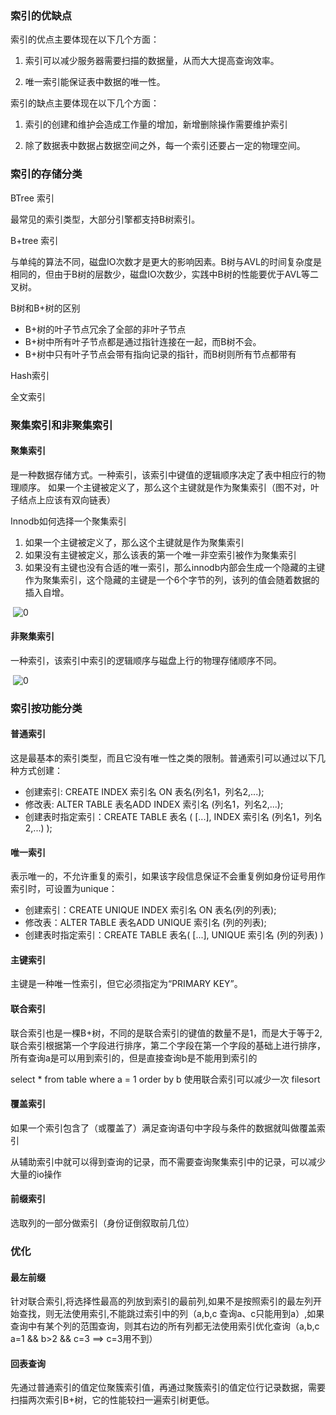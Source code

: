 ### **索引的优缺点**

索引的优点主要体现在以下几个方面：

1. 索引可以减少服务器需要扫描的数据量，从而大大提高查询效率。

2. 唯一索引能保证表中数据的唯一性。

索引的缺点主要体现在以下几个方面：

1. 索引的创建和维护会造成工作量的增加，新增删除操作需要维护索引

2. 除了数据表中数据占数据空间之外，每一个索引还要占一定的物理空间。 

### **索引的存储分类**

BTree 索引

最常见的索引类型，大部分引擎都支持B树索引。

B+tree 索引

与单纯的算法不同，磁盘IO次数才是更大的影响因素。B树与AVL的时间复杂度是相同的，但由于B树的层数少，磁盘IO次数少，实践中B树的性能要优于AVL等二叉树。

B树和B+树的区别

- B+树的叶子节点冗余了全部的非叶子节点
- B+树中所有叶子节点都是通过指针连接在一起，而B树不会。
- B+树中只有叶子节点会带有指向记录的指针，而B树则所有节点都带有

Hash索引

全文索引

### 聚集索引和非聚集索引

#### 聚集索引

是一种数据存储方式。一种索引，该索引中键值的逻辑顺序决定了表中相应行的物理顺序。 如果一个主键被定义了，那么这个主键就是作为聚集索引（图不对，叶子结点上应该有双向链表）

Innodb如何选择一个聚集索引

1. 如果一个主键被定义了，那么这个主键就是作为聚集索引
2. 如果没有主键被定义，那么该表的第一个唯一非空索引被作为聚集索引
3. 如果没有主键也没有合适的唯一索引，那么innodb内部会生成一个隐藏的主键作为聚集索引，这个隐藏的主键是一个6个字节的列，该列的值会随着数据的插入自增。

​    ![0](https://note.youdao.com/yws/res/7884/09F056BD86544E0DA3A35DD263A22C4C)

#### 非聚集索引

  一种索引，该索引中索引的逻辑顺序与磁盘上行的物理存储顺序不同。

​    ![0](https://note.youdao.com/yws/res/7888/D1F5340839E74FBEA692EAFD3131DDD7)



### 索引按功能分类

#### 普通索引

这是最基本的索引类型，而且它没有唯一性之类的限制。普通索引可以通过以下几种方式创建：

- 创建索引: CREATE INDEX 索引名 ON 表名(列名1，列名2,...);
- 修改表: ALTER TABLE 表名ADD INDEX 索引名 (列名1，列名2,...);
- 创建表时指定索引：CREATE TABLE 表名 ( [...], INDEX 索引名 (列名1，列名 2,...) );

#### 唯一索引

表示唯一的，不允许重复的索引，如果该字段信息保证不会重复例如身份证号用作索引时，可设置为unique：

- 创建索引：CREATE UNIQUE INDEX 索引名 ON 表名(列的列表);
- 修改表：ALTER TABLE 表名ADD UNIQUE 索引名 (列的列表);
- 创建表时指定索引：CREATE TABLE 表名( [...], UNIQUE 索引名 (列的列表) )

#### 主键索引

主键是一种唯一性索引，但它必须指定为“PRIMARY KEY”。

#### 联合索引

联合索引也是一棵B+树，不同的是联合索引的键值的数量不是1，而是大于等于2,联合索引根据第一个字段进行排序，第二个字段在第一个字段的基础上进行排序，所有查询a是可以用到索引的，但是直接查询b是不能用到索引的

select * from table where a = 1 order by b 使用联合索引可以减少一次 filesort

#### 覆盖索引

如果一个索引包含了（或覆盖了）满足查询语句中字段与条件的数据就叫做覆盖索引

从辅助索引中就可以得到查询的记录，而不需要查询聚集索引中的记录，可以减少大量的io操作

#### 前缀索引

选取列的一部分做索引（身份证倒叙取前几位）



### 优化

#### 最左前缀

针对联合索引,将选择性最高的列放到索引的最前列,如果不是按照索引的最左列开始查找，则无法使用索引,不能跳过索引中的列（a,b,c 查询a、c只能用到a）,如果查询中有某个列的范围查询，则其右边的所有列都无法使用索引优化查询（a,b,c a=1 && b>2 && c=3 ==> c=3用不到） 

#### 回表查询

先通过普通索引的值定位聚簇索引值，再通过聚簇索引的值定位行记录数据，需要扫描两次索引B+树，它的性能较扫一遍索引树更低。

  


